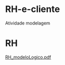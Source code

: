 # RH-e-cliente
Atividade modelagem 

#  RH 
[RH_modeloLogico.pdf](https://github.com/Gabriel21Oliver/RH-e-cliente/files/7612589/RH_modeloLogico.pdf)

